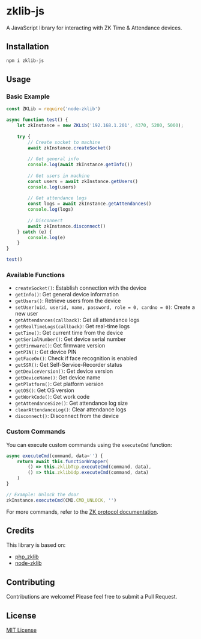 # zklib-js

A JavaScript library for interacting with ZK Time & Attendance devices.

## Installation

```bash
npm i zklib-js
```

## Usage

### Basic Example

```javascript
const ZKLib = require('node-zklib')

async function test() {
    let zkInstance = new ZKLib('192.168.1.201', 4370, 5200, 5000);
    
    try {
        // Create socket to machine
        await zkInstance.createSocket()
        
        // Get general info
        console.log(await zkInstance.getInfo())
        
        // Get users in machine
        const users = await zkInstance.getUsers()
        console.log(users)
        
        // Get attendance logs
        const logs = await zkInstance.getAttendances()
        console.log(logs)
        
        // Disconnect
        await zkInstance.disconnect()
    } catch (e) {
        console.log(e)
    }
}

test()
```

### Available Functions

- `createSocket()`: Establish connection with the device
- `getInfo()`: Get general device information
- `getUsers()`: Retrieve users from the device
- `setUser(uid, userid, name, password, role = 0, cardno = 0)`: Create a new user
- `getAttendances(callback)`: Get all attendance logs
- `getRealTimeLogs(callback)`: Get real-time logs
- `getTime()`: Get current time from the device
- `getSerialNumber()`: Get device serial number
- `getFirmware()`: Get firmware version
- `getPIN()`: Get device PIN
- `getFaceOn()`: Check if face recognition is enabled
- `getSSR()`: Get Self-Service-Recorder status
- `getDeviceVersion()`: Get device version
- `getDeviceName()`: Get device name
- `getPlatform()`: Get platform version
- `getOS()`: Get OS version
- `getWorkCode()`: Get work code
- `getAttendanceSize()`: Get attendance log size
- `clearAttendanceLog()`: Clear attendance logs
- `disconnect()`: Disconnect from the device

### Custom Commands

You can execute custom commands using the `executeCmd` function:

```javascript
async executeCmd(command, data='') {
    return await this.functionWrapper(
        () => this.zklibTcp.executeCmd(command, data),
        () => this.zklibUdp.executeCmd(command, data)
    )
}

// Example: Unlock the door
zkInstance.executeCmd(CMD.CMD_UNLOCK, '')
```

For more commands, refer to the [ZK protocol documentation](https://github.com/adrobinoga/zk-protocol/blob/master/protocol.md).

## Credits

This library is based on:
- [php_zklib](https://github.com/dnaextrim/php_zklib)
- [node-zklib](https://github.com/caobo171/node-zklib)

## Contributing

Contributions are welcome! Please feel free to submit a Pull Request.

## License

[MIT License](LICENSE)

